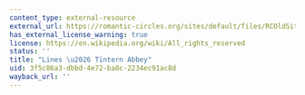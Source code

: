 ```yaml
---
content_type: external-resource
external_url: https://romantic-circles.org/sites/default/files/RCOldSite/www/rchs/reader/tabbey.html
has_external_license_warning: true
license: https://en.wikipedia.org/wiki/All_rights_reserved
status: ''
title: "Lines \u2026 Tintern Abbey"
uid: 3f5c86a3-dbbd-4e72-ba8c-2234ec91ac8d
wayback_url: ''
---
```

